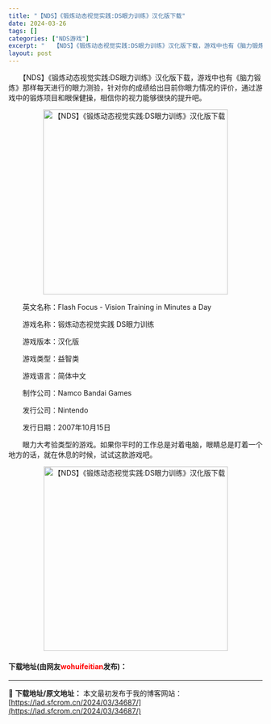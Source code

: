 ```yaml
---
title: "【NDS】《锻炼动态视觉实践:DS眼力训练》汉化版下载"
date: 2024-03-26
tags: []
categories: ["NDS游戏"]
excerpt: "　　【NDS】《锻炼动态视觉实践:DS眼力训练》汉化版下载，游戏中也有《脑力锻炼》那样每天进行的眼力测验，针对你的成绩给出目前你眼力情况的评价，通过游戏中的锻炼项目和眼保健操，相信你的视力能够很快的提升吧。 　　英文名称：Flash Focus - Vision Training in Minute&hellip;"
layout: post
---
```


 <p>　　【NDS】《锻炼动态视觉实践:DS眼力训练》汉化版下载，游戏中也有《脑力锻炼》那样每天进行的眼力测验，针对你的成绩给出目前你眼力情况的评价，通过游戏中的锻炼项目和眼保健操，相信你的视力能够很快的提升吧。</p> <p align="center"><img align="" border="0" src="https://lad.sfcrom.cn/wp-content/uploads/2024/03/20240326_66022620f3850.png" width="366" alt="【NDS】《锻炼动态视觉实践:DS眼力训练》汉化版下载" /></p> <p>　　英文名称：Flash Focus - Vision Training in Minutes a Day</p> <p>　　游戏名称：锻炼动态视觉实践 DS眼力训练</p> <p>　　游戏版本：汉化版</p> <p>　　游戏类型：益智类</p> <p>　　游戏语言：简体中文</p> <p>　　制作公司：Namco Bandai Games</p> <p>　　发行公司：Nintendo</p> <p>　　发行日期：2007年10月15日</p> <p>　　眼力大考验类型的游戏。如果你平时的工作总是对着电脑，眼睛总是盯着一个地方的话，就在休息的时候，试试这款游戏吧。</p> <p align="center"><img align="" border="0" src="https://lad.sfcrom.cn/wp-content/uploads/2024/03/20240326_6602262163ede.png" width="365" alt="【NDS】《锻炼动态视觉实践:DS眼力训练》汉化版下载" /></p> <p><h4>下载地址(由网友<font color="red">wohuifeitian</font>发布)：</h4></p> 

---
📖 **下载地址/原文地址：** 本文最初发布于我的博客网站：[https://lad.sfcrom.cn/2024/03/34687/](https://lad.sfcrom.cn/2024/03/34687/)
